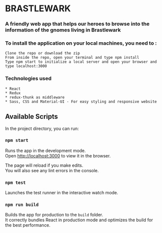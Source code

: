 # BRASTLEWARK
### A friendly web app that helps our heroes to browse into the information of the gnomes living in Brastlewark

### To install the application on your local machines, you need to :

    Clone the repo or download the zip
    From inside the repo, open your terminal and type npm install 
    Type npm start to initialize a local server and open your browser and type localhost:3000
    
### Technologies used

    * React 
    * Redux 
    * redux-thunk as middleware
    * Sass, CSS and Material-UI - For easy styling and responsive website


## Available Scripts

In the project directory, you can run:

### `npm start`

Runs the app in the development mode.<br>
Open [http://localhost:3000](http://localhost:3000) to view it in the browser.

The page will reload if you make edits.<br>
You will also see any lint errors in the console.

### `npm test`

Launches the test runner in the interactive watch mode.<br>

### `npm run build`

Builds the app for production to the `build` folder.<br>
It correctly bundles React in production mode and optimizes the build for the best performance.

